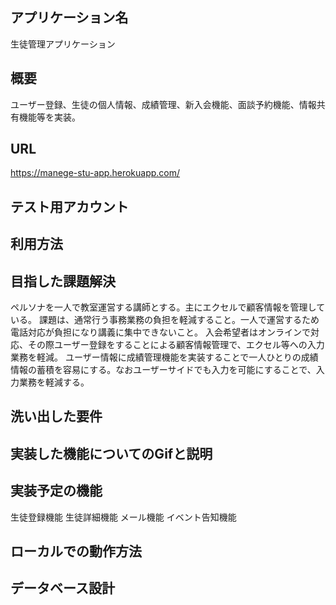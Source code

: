 ## アプリケーション名
  生徒管理アプリケーション
## 概要
  ユーザー登録、生徒の個人情報、成績管理、新入会機能、面談予約機能、情報共有機能等を実装。
## URL
  https://manege-stu-app.herokuapp.com/
## テスト用アカウント

## 利用方法

## 目指した課題解決
  ペルソナを一人で教室運営する講師とする。主にエクセルで顧客情報を管理している。
  課題は、通常行う事務業務の負担を軽減すること。一人で運営するため電話対応が負担になり講義に集中できないこと。
  入会希望者はオンラインで対応、その際ユーザー登録をすることによる顧客情報管理で、エクセル等への入力業務を軽減。
  ユーザー情報に成績管理機能を実装することで一人ひとりの成績情報の蓄積を容易にする。なおユーザーサイドでも入力を可能にすることで、入力業務を軽減する。
## 洗い出した要件
  
## 実装した機能についてのGifと説明

## 実装予定の機能
  生徒登録機能
  生徒詳細機能
  メール機能
  イベント告知機能

## ローカルでの動作方法

## データベース設計
